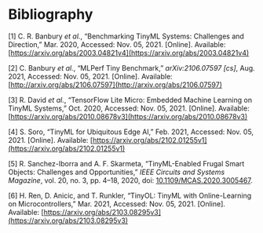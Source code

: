 # Bibliography
[1] C. R. Banbury _et al._, “Benchmarking TinyML Systems: Challenges and Direction,” Mar. 2020, Accessed: Nov. 05, 2021. [Online]. Available: [https://arxiv.org/abs/2003.04821v4](https://arxiv.org/abs/2003.04821v4)

[2] C. Banbury _et al._, “MLPerf Tiny Benchmark,” _arXiv:2106.07597 [cs]_, Aug. 2021, Accessed: Nov. 05, 2021. [Online]. Available: [http://arxiv.org/abs/2106.07597](http://arxiv.org/abs/2106.07597)

[3] R. David _et al._, “TensorFlow Lite Micro: Embedded Machine Learning on TinyML Systems,” Oct. 2020, Accessed: Nov. 05, 2021. [Online]. Available: [https://arxiv.org/abs/2010.08678v3](https://arxiv.org/abs/2010.08678v3)

[4] S. Soro, “TinyML for Ubiquitous Edge AI,” Feb. 2021, Accessed: Nov. 05, 2021. [Online]. Available: [https://arxiv.org/abs/2102.01255v1](https://arxiv.org/abs/2102.01255v1)

[5] R. Sanchez-Iborra and A. F. Skarmeta, “TinyML-Enabled Frugal Smart Objects: Challenges and Opportunities,” _IEEE Circuits and Systems Magazine_, vol. 20, no. 3, pp. 4–18, 2020, doi: [10.1109/MCAS.2020.3005467](https://doi.org/10.1109/MCAS.2020.3005467).

[6] H. Ren, D. Anicic, and T. Runkler, “TinyOL: TinyML with Online-Learning on Microcontrollers,” Mar. 2021, Accessed: Nov. 05, 2021. [Online]. Available: [https://arxiv.org/abs/2103.08295v3](https://arxiv.org/abs/2103.08295v3)